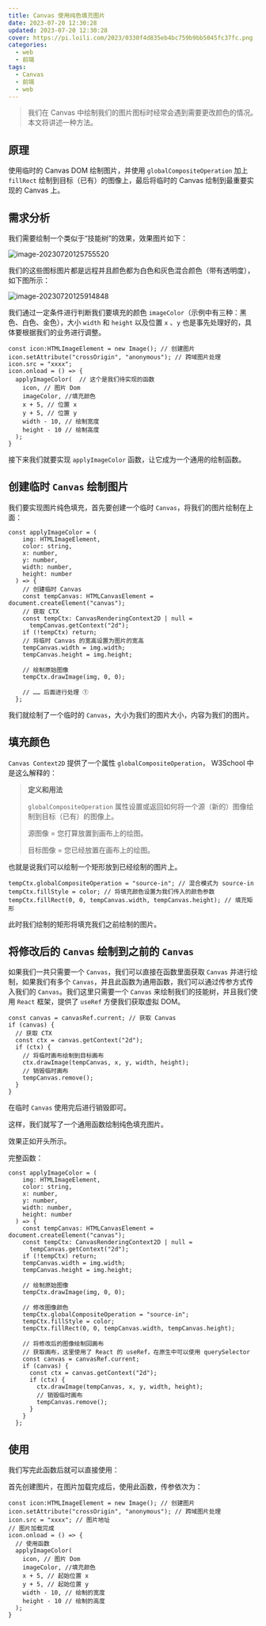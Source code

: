 ```yaml
---
title: Canvas 使用纯色填充图片
date: 2023-07-20 12:30:28
updated: 2023-07-20 12:30:28
cover: https://pi.loili.com/2023/0330f4d835eb4bc759b9bb5045fc37fc.png
categories:
  - web
  - 前端
tags:
  - Canvas
  - 前端
  - web
---
```


> 我们在 Canvas 中绘制我们的图片图标时经常会遇到需要更改颜色的情况。本文将讲述一种方法。

## 原理

使用临时的 Canvas DOM 绘制图片，并使用 `globalCompositeOperation` 加上 `fillRect` 绘制到目标（已有）的图像上，最后将临时的 Canvas 绘制到最重要实现的 Canvas 上。

## 需求分析

我们需要绘制一个类似于“技能树”的效果，效果图片如下：

![image-20230720125755520](Canvas图片填充颜色/image-20230720125755520.png)

我们的这些图标图片都是远程并且颜色都为白色和灰色混合颜色（带有透明度），如下图所示：

![image-20230720125914848](Canvas图片填充颜色/image-20230720125914848.png)

我们通过一定条件进行判断我们要填充的颜色 `imageColor`（示例中有三种：黑色、白色、金色），大小 `width` 和 `height` 以及位置 `x` 、`y` 也是事先处理好的，具体要根据我们的业务进行调整。

```tsx
const icon:HTMLImageElement = new Image(); // 创建图片
icon.setAttribute("crossOrigin", "anonymous"); // 跨域图片处理
icon.src = "xxxx";
icon.onload = () => {
  applyImageColor(  // 这个是我们待实现的函数
    icon, // 图片 Dom
    imageColor, //填充颜色
    x + 5, // 位置 x
    y + 5, // 位置 y
    width - 10, // 绘制宽度
    height - 10 // 绘制高度
  );
}
```

接下来我们就要实现 `applyImageColor` 函数，让它成为一个通用的绘制函数。

## 创建临时 `Canvas` 绘制图片

我们要实现图片纯色填充，首先要创建一个临时 `Canvas`，将我们的图片绘制在上面：

```tsx
const applyImageColor = (
    img: HTMLImageElement,
    color: string,
    x: number,
    y: number,
    width: number,
    height: number
  ) => {
    // 创建临时 Canvas
    const tempCanvas: HTMLCanvasElement = document.createElement("canvas");
    // 获取 CTX
    const tempCtx: CanvasRenderingContext2D | null =
      tempCanvas.getContext("2d");
    if (!tempCtx) return;
    // 将临时 Canvas 的宽高设置为图片的宽高
    tempCanvas.width = img.width;
    tempCanvas.height = img.height;

    // 绘制原始图像
    tempCtx.drawImage(img, 0, 0);
    
    // …… 后面进行处理 ①
  };
```

我们就绘制了一个临时的 `Canvas`，大小为我们的图片大小，内容为我们的图片。

## 填充颜色

`Canvas Context2D` 提供了一个属性 `globalCompositeOperation`，  W3School 中是这么解释的：

> **定义和用法**
>
> `globalCompositeOperation` 属性设置或返回如何将一个源（新的）图像绘制到目标（已有）的图像上。
>
> 源图像 = 您打算放置到画布上的绘图。
>
> 目标图像 = 您已经放置在画布上的绘图。

也就是说我们可以绘制一个矩形放到已经绘制的图片上。

```tsx
tempCtx.globalCompositeOperation = "source-in"; // 混合模式为 source-in
tempCtx.fillStyle = color; // 将填充颜色设置为我们传入的颜色参数
tempCtx.fillRect(0, 0, tempCanvas.width, tempCanvas.height); // 填充矩形
```

此时我们绘制的矩形将填充我们之前绘制的图片。

## 将修改后的 `Canvas` 绘制到之前的 `Canvas`

如果我们一共只需要一个 `Canvas`，我们可以直接在函数里面获取 `Canvas` 并进行绘制，如果我们有多个 `Canvas`，并且此函数为通用函数，我们可以通过传参方式传入我们的 `Canvas`。我们这里只需要一个 `Canvas` 来绘制我们的技能树，并且我们使用 `React` 框架，提供了 `useRef` 方便我们获取虚拟 DOM。

```tsx
const canvas = canvasRef.current; // 获取 Canvas
if (canvas) {
  // 获取 CTX
  const ctx = canvas.getContext("2d");
  if (ctx) {
    // 将临时画布绘制到目标画布
    ctx.drawImage(tempCanvas, x, y, width, height);
    // 销毁临时画布
    tempCanvas.remove();
  }
}
```

在临时 `Canvas` 使用完后进行销毁即可。

这样，我们就写了一个通用函数绘制纯色填充图片。

效果正如开头所示。

完整函数：

```tsx
const applyImageColor = (
    img: HTMLImageElement,
    color: string,
    x: number,
    y: number,
    width: number,
    height: number
  ) => {
    const tempCanvas: HTMLCanvasElement = document.createElement("canvas");
    const tempCtx: CanvasRenderingContext2D | null =
      tempCanvas.getContext("2d");
    if (!tempCtx) return;
    tempCanvas.width = img.width;
    tempCanvas.height = img.height;

    // 绘制原始图像
    tempCtx.drawImage(img, 0, 0);

    // 修改图像颜色
    tempCtx.globalCompositeOperation = "source-in";
    tempCtx.fillStyle = color;
    tempCtx.fillRect(0, 0, tempCanvas.width, tempCanvas.height);

    // 将修改后的图像绘制回画布
    // 获取画布，这里使用了 React 的 useRef，在原生中可以使用 querySelector
    const canvas = canvasRef.current;
    if (canvas) {
      const ctx = canvas.getContext("2d");
      if (ctx) {
        ctx.drawImage(tempCanvas, x, y, width, height);
        // 销毁临时画布
        tempCanvas.remove();
      }
    }
  };
```



## 使用

我们写完此函数后就可以直接使用：

首先创建图片，在图片加载完成后，使用此函数，传参依次为：

```tsx
const icon:HTMLImageElement = new Image(); // 创建图片
icon.setAttribute("crossOrigin", "anonymous"); // 跨域图片处理
icon.src = "xxxx"; // 图片地址
// 图片加载完成
icon.onload = () => {
  // 使用函数
  applyImageColor(
    icon, // 图片 Dom
    imageColor, //填充颜色
    x + 5, // 起始位置 x
    y + 5, // 起始位置 y
    width - 10, // 绘制的宽度
    height - 10 // 绘制的高度
  );
}
```

